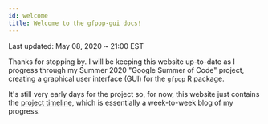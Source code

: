 ```yaml
---
id: welcome
title: Welcome to the gfpop-gui docs!
---
```


Last updated: May 08, 2020 ~ 21:00 EST

Thanks for stopping by. I will be keeping this website up-to-date as I progress through my Summer 2020 "Google Summer of Code" project, creating a graphical user interface (GUI) for the `gfpop` R package.

It's still very early days for the project so, for now, this website just contains the [project timeline](timeline/intro_timeline), which is essentially a week-to-week blog of my progress.
